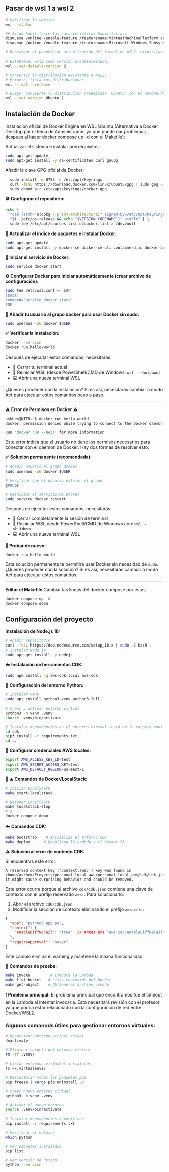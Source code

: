 ## Pasar de wsl 1 a wsl 2
```bash
# Verificar la version
wsl --status

## Si no habilitaste las caracteristicas habilitarlas:
dism.exe /online /enable-feature /featurename:VirtualMachinePlatform /all /norestart
dism.exe /online /enable-feature /featurename:Microsoft-Windows-Subsystem-Linux /all /norestart

# Descargar el paquete de actualización del kernel de WSL2: https://wslstorestorage.blob.core.windows.net/wslblob/wsl_update_x64.msi una vez instalado hacer doble click

# Establecer wsl2 como versión predeterminada:
wsl --set-default-version 2

# Convertir tu distribución existente a WSL2:
# Primero, lista tus distribuciones
wsl --list --verbose

# Luego, convierte tu distribución (reemplaza 'Ubuntu' con el nombre de tu distribución)
wsl --set-version Ubuntu 2
```

## Instalación de Docker

Instalación oficial de Docker Engine en WSL Ubuntu (Alternativa a Docker Desktop por el tema de Administrador, ya que puede dar problemas despues al hacer docker compose up -d con el Makefile):

Actualizar el sistema e instalar prerrequisitos:
```bash
sudo apt-get update
sudo apt-get install -y ca-certificates curl gnupg
```

Añadir la clave GPG oficial de Docker:
```bash
  sudo install -m 0755 -d /etc/apt/keyrings
  curl -fsSL https://download.docker.com/linux/ubuntu/gpg | sudo gpg --dearmor -o /etc/apt/keyrings/docker.gpg
  sudo chmod a+r /etc/apt/keyrings/docker.gpg
```

**🛠️ Configurar el repositorio:**
```bash
echo \
  "deb [arch="$(dpkg --print-architecture)" signed-by=/etc/apt/keyrings/docker.gpg] https://download.docker.com/linux/ubuntu \
  "$(. /etc/os-release && echo "$VERSION_CODENAME")" stable" | \
  sudo tee /etc/apt/sources.list.d/docker.list > /dev/null
```

**🐳 Actualizar el índice de paquetes e instalar Docker:**
```bash
sudo apt-get update
sudo apt-get install -y docker-ce docker-ce-cli containerd.io docker-buildx-plugin docker-compose-plugin
```

**🚀 Iniciar el servicio de Docker:**
```bash
sudo service docker start
```

**⚙️ Configurar Docker para iniciar automáticamente (crear archivo de configuración):**
```bash
sudo tee /etc/wsl.conf << EOF
[boot]
command="service docker start"
EOF
```

**👤 Añadir tu usuario al grupo docker para usar Docker sin sudo:**
```bash
sudo usermod -aG docker $USER
```

**✅ Verificar la instalación:**
```bash
docker --version
docker run hello-world
```
Después de ejecutar estos comandos, necesitarás:

*   🚪 Cerrar tu terminal actual
*   🔄 Reiniciar WSL (desde PowerShell/CMD de Windows: `wsl --shutdown`)
*   💻 Abrir una nueva terminal WSL

¿Quieres proceder con la instalación? Si es así, necesitarás cambiar a modo Act para ejecutar estos comandos paso a paso.

---

⚠️ **Error de Permisos en Docker** ⚠️

```bash
askhem@NTTD:~$ docker run hello-world
docker: permission denied while trying to connect to the Docker daemon socket at unix:///var/run/docker.sock: Head "http://%2Fvar%2Frun%2Fdocker.sock/_ping": dial unix /var/run/docker.sock: connect: permission denied

Run 'docker run --help' for more information
```

Este error indica que el usuario no tiene los permisos necesarios para conectar con el daemon de Docker. Hay dos formas de resolver esto:

**✅ Solución permanente (recomendada):**
```bash
# Añadir usuario al grupo docker
sudo usermod -aG docker $USER

# Verificar que el usuario está en el grupo
groups

# Reiniciar el servicio de Docker
sudo service docker restart
```
Después de ejecutar estos comandos, necesitarás:

*   🚪 Cerrar completamente la sesión de terminal
*   🔄 Reiniciar WSL desde PowerShell/CMD de Windows con: `wsl --shutdown`
*   💻 Abrir una nueva terminal WSL

**🧪 Probar de nuevo:**
```bash
docker run hello-world
```
Esta solución permanente te permitirá usar Docker sin necesidad de `sudo`. ¿Quieres proceder con la solución? Si es así, necesitarás cambiar a modo Act para ejecutar estos comandos.

---

**Editar el Makefile**
Cambiar las lineas del docker compose por estas

```bash
docker compose up -d
docker compose down
```

## Configuración del proyecto

**Instalación de Node.js 18:**
```bash
# Añadir repositorio
curl -fsSL https://deb.nodesource.com/setup_18.x | sudo -E bash -
# Instalar Node.js
sudo apt-get install -y nodejs
```

☁️ **Instalación de herramientas CDK:**
```bash
sudo npm install -g aws-cdk-local aws-cdk
```

🐍 **Configuración del entorno Python:**
```bash
# Instalar venv
sudo apt install python3-venv python3-full

# Crear y activar entorno virtual
python3 -m venv .venv
source .venv/bin/activate

# Instalar dependencias en el entorno virtual (está en la carpeta cdk)
cd cdk
pip3 install -r requirements.txt
cd ..
```

🔑 **Configurar credenciales AWS locales:**
```bash
export AWS_ACCESS_KEY_ID=test
export AWS_SECRET_ACCESS_KEY=test
export AWS_DEFAULT_REGION=us-east-1
```

🐳 ⛰️ **Comandos de Docker/LocalStack:**
```bash
# Iniciar LocalStack
make start-localstack

# Detener LocalStack
make localstack-stop
# o
docker compose down
```

☁️ **Comandos CDK:**
```bash
make bootstrap    # Inicializa el entorno CDK
make deploy      # Despliega la Lambda y el bucket S3
```

⚠️ **Solución al error de contexto CDK:**

Si encuentras este error:
```
A reserved context key ('context.aws:') key was found in /home/askhem/Proyects/personal_local_aws/personal_local_aws/cdk/cdk.json, it might cause surprising behavior and should be removed.
```

Este error ocurre porque el archivo `cdk/cdk.json` contiene una clave de contexto con el prefijo reservado `aws:`. Para solucionarlo:

1. Abrir el archivo `cdk/cdk.json`
2. Modificar la sección de contexto eliminando el prefijo `aws:cdk:`:

```json
{
  "app": "python3 app.py",
  "context": {
    "enableDiffNoFail": "true"  // Antes era "aws:cdk:enableDiffNoFail"
  },
  "requireApproval": "never"
}
```

Este cambio elimina el warning y mantiene la misma funcionalidad.

🧪 **Comandos de prueba:**
```bash
make invoke         # Ejecuta la Lambda
make list-bucket   # Lista contenido del bucket
make get-object    # Obtiene el archivo creado
```

❗ **Problema principal:** El problema principal que encontramos fue el timeout en la Lambda al intentar invocarla. Esto necesitará revisión con el profesor ya que podría estar relacionado con la configuración de red entre Docker/WSL2.


### Algunos comanods útiles para gestionar entornos virtuales:

```bash
# Desactivar entorno virtual actual
deactivate

# Eliminar carpeta del entorno virtual
rm -rf .venv/

# Listar entornos virtuales instalados
ls ~/.virtualenvs/

# Desinstalar todos los paquetes pip
pip freeze | xargs pip uninstall -y

# Crear nuevo entorno virtual
python3 -m venv .venv

# Activar el nuevo entorno
source .venv/bin/activate

# Instalar dependencias específicas
pip install -r requirements.txt

# Verificar el entorno
which python

# Ver paquetes instalados
pip list

# Ver versión de Python
python --version
```
